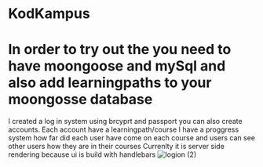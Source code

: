 # KodKampus
# In order to try out the you need to have moongoose and mySql and also add learningpaths to your moongosse database
I created a log in system using brcyprt and passport you can also create accounts. Each account have a learningpath/course
I have a proggress system how far did each user have come on each course and users can see other users how they are in their courses
Currenlty it is server side rendering because ui is build with handlebars
![logion (2)](https://github.com/majid0334/KodKampus_2.0/assets/113986626/8af5ea25-38c7-4e8a-b94e-ab24c674b3e8)
